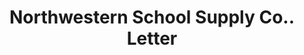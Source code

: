 ---
doi: 10.7916/D8DZ1MDM
date_other: '1921'
date_other_textual: '1921'
form: correspondence
genre:
- Letters (correspondence)
name:
- Northwestern School Supply Co.
object_in_context_url: https://biggert.cul.columbia.edu/items/view/ave_biggert_00654
subject_hierarchical_geographic:
- Minneapolis, Minnesota, United States
subject_name:
- Northwestern School Supply Co.
title: Northwestern School Supply Co.. Letter
sort_title: Northwestern School Supply Co.. Letter
call_number: ave_biggert_00654
coordinates:
- 44.983333333333334,-93.26666666666667
pid: ave_biggert_00654
identifiers: ave_biggert_00654
thumbnail: https://derivativo-3.library.columbia.edu/iiif/2/ldpd:345511/full/!256,256/0/native.jpg
permalink: "/items/ave_biggert_00654/"
layout: iiif-image-page
---